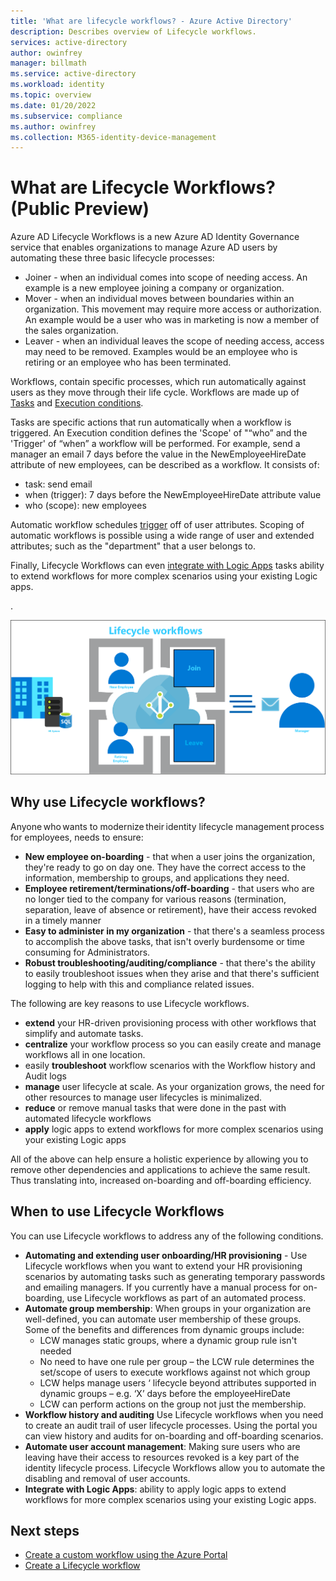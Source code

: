 ```yaml
---
title: 'What are lifecycle workflows? - Azure Active Directory'
description: Describes overview of Lifecycle workflows.
services: active-directory
author: owinfrey
manager: billmath
ms.service: active-directory
ms.workload: identity
ms.topic: overview
ms.date: 01/20/2022
ms.subservice: compliance
ms.author: owinfrey
ms.collection: M365-identity-device-management
---
```


# What are Lifecycle Workflows? (Public Preview)

Azure AD Lifecycle Workflows is a new Azure AD Identity Governance service that enables organizations to manage Azure AD users by automating these three basic lifecycle processes: 

- Joiner - when an individual comes into scope of needing access.  An example is a new employee joining a company or organization.
- Mover - when an individual moves between boundaries within an organization. This movement may require more access or authorization.  An example would be a user who was in marketing is now a member of the sales organization.
- Leaver - when an individual leaves the scope of needing access, access may need to be removed. Examples would be an employee who is retiring or an employee who has been terminated.

Workflows, contain specific processes, which run automatically against users as they move through their life cycle. Workflows are made up of [Tasks](lifecycle-workflow-tasks.md) and [Execution conditions](lifecycle-workflows-concept-parts.md#execution-conditions). 

Tasks are specific actions that run automatically when a workflow is triggered. An Execution condition defines the 'Scope' of "“who” and the 'Trigger' of “when” a workflow will be performed. For example, send a manager an email 7 days before the value in the NewEmployeeHireDate attribute of new employees, can be described as a workflow.  It consists of:
   - task:  send email
   - when (trigger):  7 days before the NewEmployeeHireDate attribute value
   - who (scope):  new employees

Automatic workflow schedules [trigger](lifecycle-workflows-concept-parts.md#trigger) off of user attributes.  Scoping of automatic workflows is possible using a wide range of user and extended attributes; such as the "department" that a user belongs to. 

Finally, Lifecycle Workflows can even [integrate with Logic Apps](lifecycle-workflow-extensibility.md) tasks ability to extend workflows for more complex scenarios using your existing Logic apps.

.

 ![Intro to lifecycle workflows](media/what-are-lifecycle-workflows/intro-2.png)


## Why use Lifecycle workflows?
Anyone who wants to modernize their identity lifecycle management process for employees, needs to ensure: 

  - **New employee on-boarding** - that when a user joins the organization, they're ready to go on day one.  They have the correct access to the information, membership to groups, and applications they need. 
  - **Employee retirement/terminations/off-boarding** - that users who are no longer tied to the company for various reasons (termination, separation, leave of absence or retirement), have their access revoked in a timely manner
  - **Easy to administer in my organization** - that there's a seamless process to accomplish the above tasks, that isn't overly burdensome or time consuming for Administrators.
  - **Robust troubleshooting/auditing/compliance** - that there's the ability to easily troubleshoot issues when they arise and that there's sufficient logging to help with this and compliance related issues.

The following are key reasons to use Lifecycle workflows.
-  **extend** your HR-driven provisioning process with other workflows that simplify and automate tasks.  
- **centralize** your workflow process so you can easily create and manage workflows all in one location.
- easily **troubleshoot** workflow scenarios with the Workflow history and Audit logs
- **manage** user lifecycle at scale.  As your organization grows, the need for other resources to manage user lifecycles is minimalized.
- **reduce** or remove manual tasks that were done in the past with automated lifecycle workflows
- **apply** logic apps to extend workflows for more complex scenarios using your existing Logic apps


All of the above can help ensure a holistic experience by allowing you to remove other dependencies and applications to achieve the same result.  Thus translating into, increased on-boarding and off-boarding efficiency.


## When to use Lifecycle Workflows
You can use Lifecycle workflows to address any of the following conditions.
- **Automating and extending user onboarding/HR provisioning** - Use Lifecycle workflows when you want to extend your HR provisioning scenarios by automating tasks such as generating temporary passwords and emailing managers.  If you currently have a manual process for on-boarding, use Lifecycle workflows as part of an automated process.
- **Automate group membership**: When groups in your organization are well-defined, you can automate user membership of these groups. Some of the benefits and differences from dynamic groups include:
  - LCW manages static groups, where a dynamic group rule isn't needed
  - No need to have one rule per group – the LCW rule determines the set/scope of users to execute workflows against not which group
  - LCW helps manage users ‘ lifecycle beyond attributes supported in dynamic groups – e.g. ‘X’ days before the employeeHireDate
  - LCW can perform actions on the group not just the membership.
- **Workflow history and auditing**  Use Lifecycle workflows when you need to create an audit trail of user lifecycle processes.  Using the portal you can view history and audits for on-boarding and off-boarding scenarios.
- **Automate user account management**: Making sure users who are leaving have their access to resources revoked is a key part of the identity lifecycle process. Lifecycle Workflows allow you to automate the disabling and removal of user accounts.
- **Integrate with Logic Apps**: ability to apply logic apps to extend workflows for more complex scenarios using your existing Logic apps.








## Next steps
- [Create a custom workflow using the Azure Portal](tutorial-create-custom-workflow-portal.md)
- [Create a Lifecycle workflow](create-lifecycle-workflow.md)